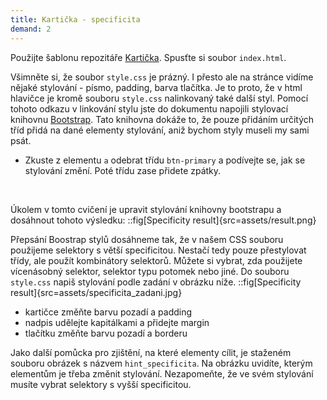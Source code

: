 ```yaml
---
title: Kartička - specificita
demand: 2
---
```


Použijte šablonu repozitáře [Kartička](https://github.com/Czechitas-podklady-WEB/CSS-Specificita-cviceni).
Spusťte si soubor `index.html`.

Všimněte si, že soubor `style.css` je prázný. I přesto ale na stránce vidíme nějaké stylování - písmo, padding, barva tlačítka. Je to proto, že v html hlavičce je kromě souboru `style.css` nalinkovaný také další styl. Pomocí tohoto odkazu v linkování stylu jste do dokumentu napojili stylovací knihovnu [Bootstrap](https://getbootstrap.com/). Tato knihovna dokáže to, že pouze přidáním určitých tříd přidá na dané elementy stylování, aniž bychom styly museli my sami psát.

- Zkuste z elementu `a` odebrat třídu `btn-primary` a podívejte se, jak se stylování změní. Poté třídu zase přidete zpátky.

<br/>

Úkolem v tomto cvičení je upravit stylování knihovny bootstrapu a dosáhnout tohoto výsledku:
::fig[Specificity result]{src=assets/result.png}
<br/>

Přepsání Boostrap stylů dosáhneme tak, že v našem CSS souboru použijeme selektory s větší specificitou. Nestačí tedy pouze přestylovat třídy, ale použít kombinátory selektorů. Můžete si vybrat, zda použijete vícenásobný selektor, selektor typu potomek nebo jiné.
Do souboru `style.css` napiš stylování podle zadání v obrázku níže.
::fig[Specificity result]{src=assets/specificita_zadani.jpg}

- kartičce změňte barvu pozadí a padding
- nadpis udělejte kapitálkami a přidejte margin
- tlačítku změňte barvu pozadí a borderu

Jako další pomůcka pro zjištění, na které elementy cílit, je staženém souboru obrázek s názvem `hint_specificita`. Na obrázku uvidíte, kterým elementům je třeba změnit stylování. Nezapomeňte, že ve svém stylování musíte vybrat selektory s vyšší specificitou.
